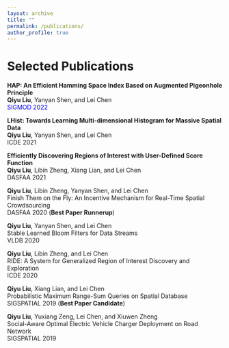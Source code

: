 ```yaml
---
layout: archive
title: ""
permalink: /publications/
author_profile: true
---
```


Selected Publications
=====
**HAP: An Efficient Hamming Space Index Based on Augmented Pigeonhole Principle**  
**Qiyu Liu**, Yanyan Shen, and Lei Chen   
<span style="color:blue">SIGMOD 2022</span>


**LHist: Towards Learning Multi-dimensional Histogram for Massive Spatial Data**   
**Qiyu Liu**, Yanyan Shen, and Lei Chen   
ICDE 2021   


**Efficiently Discovering Regions of Interest with User-Defined Score Function**  
**Qiyu Liu**, Libin Zheng, Xiang Lian, and Lei Chen   
DASFAA 2021   

**Qiyu Liu**, Libin Zheng, Yanyan Shen, and Lei Chen   
Finish Them on the Fly: An Incentive Mechanism for Real-Time Spatial Crowdsourcing   
DASFAA 2020 (**Best Paper Runnerup**)   

**Qiyu Liu**, Yanyan Shen, and Lei Chen   
Stable Learned Bloom Filters for Data Streams   
VLDB 2020   

**Qiyu Liu**, Libin Zheng, and Lei Chen   
RIDE: A System for Generalized Region of Interest Discovery and Exploration   
ICDE 2020   

**Qiyu Liu**, Xiang Lian, and Lei Chen   
Probabilistic Maximum Range-Sum Queries on Spatial Database   
SIGSPATIAL 2019 (**Best Paper Candidate**)   

**Qiyu Liu**, Yuxiang Zeng, Lei Chen, and Xiuwen Zheng   
Social-Aware Optimal Electric Vehicle Charger Deployment on Road Network   
SIGSPATIAL 2019   


  
